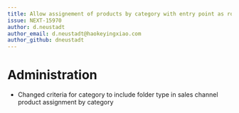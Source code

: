 ```yaml
---
title: Allow assignement of products by category with entry point as root
issue: NEXT-15970
author: d.neustadt
author_email: d.neustadt@haokeyingxiao.com
author_github: dneustadt
---
```

# Administration
* Changed criteria for category to include folder type in sales channel product assignment by category
